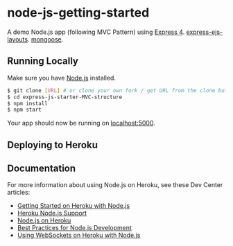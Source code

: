 # node-js-getting-started

A demo Node.js app (following MVC Pattern) using 
    [Express 4](http://expressjs.com/).
    [express-ejs-layouts](https://ejs.co/).
    [mongoose](https://mongoosejs.com/).


## Running Locally

Make sure you have [Node.js](http://nodejs.org/) installed.

```sh
$ git clone [URL] # or clone your own fork / get URL from the clone button above
$ cd express-js-starter-MVC-structure
$ npm install
$ npm start
```

Your app should now be running on [localhost:5000](http://localhost:5000/).

## Deploying to Heroku


## Documentation

For more information about using Node.js on Heroku, see these Dev Center articles:

- [Getting Started on Heroku with Node.js](https://devcenter.heroku.com/articles/getting-started-with-nodejs)
- [Heroku Node.js Support](https://devcenter.heroku.com/articles/nodejs-support)
- [Node.js on Heroku](https://devcenter.heroku.com/categories/nodejs)
- [Best Practices for Node.js Development](https://devcenter.heroku.com/articles/node-best-practices)
- [Using WebSockets on Heroku with Node.js](https://devcenter.heroku.com/articles/node-websockets)
